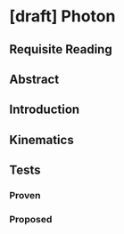 # [draft] Photon

## Requisite Reading

## Abstract


## Introduction


## Kinematics


## Tests


### Proven


### Proposed